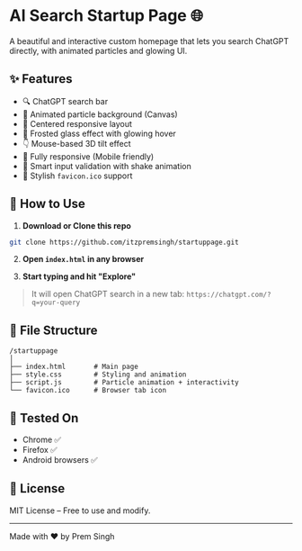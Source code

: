 # AI Search Startup Page 🌐

A beautiful and interactive custom homepage that lets you search ChatGPT directly, with animated particles and glowing UI.

## ✨ Features

* 🔍 ChatGPT search bar
* 🌌 Animated particle background (Canvas)
* 🌟 Centered responsive layout
* 🧲 Frosted glass effect with glowing hover
* 👇 Mouse-based 3D tilt effect
* 📱 Fully responsive (Mobile friendly)
* 🧠 Smart input validation with shake animation
* 💎 Stylish `favicon.ico` support

## 🚀 How to Use

1. **Download or Clone this repo**

```bash
git clone https://github.com/itzpremsingh/startuppage.git
```

2. **Open `index.html` in any browser**

3. **Start typing and hit "Explore"**

> It will open ChatGPT search in a new tab:
> `https://chatgpt.com/?q=your-query`

## 💂 File Structure

```
/startuppage
│
├── index.html       # Main page
├── style.css        # Styling and animation
├── script.js        # Particle animation + interactivity
└── favicon.ico      # Browser tab icon
```

## 🧚 Tested On

* Chrome ✅
* Firefox ✅
* Android browsers ✅

## 📄 License

MIT License – Free to use and modify.

---

Made with ❤️ by Prem Singh
